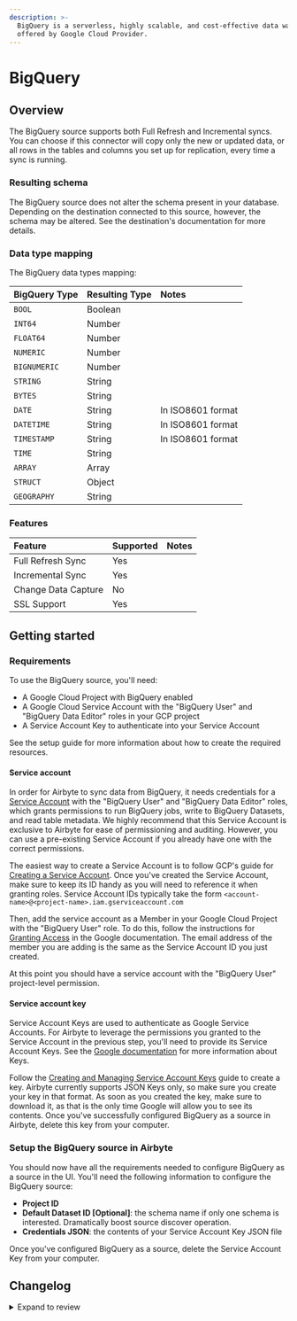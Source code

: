 ```yaml
---
description: >-
  BigQuery is a serverless, highly scalable, and cost-effective data warehouse
  offered by Google Cloud Provider.
---
```


# BigQuery

## Overview

The BigQuery source supports both Full Refresh and Incremental syncs. You can choose if this connector will copy only the new or updated data, or all rows in the tables and columns you set up for replication, every time a sync is running.

### Resulting schema

The BigQuery source does not alter the schema present in your database. Depending on the destination connected to this source, however, the schema may be altered. See the destination's documentation for more details.

### Data type mapping

The BigQuery data types mapping:

| BigQuery Type | Resulting Type | Notes             |
| :------------ | :------------- | :---------------- |
| `BOOL`        | Boolean        |                   |
| `INT64`       | Number         |                   |
| `FLOAT64`     | Number         |                   |
| `NUMERIC`     | Number         |                   |
| `BIGNUMERIC`  | Number         |                   |
| `STRING`      | String         |                   |
| `BYTES`       | String         |                   |
| `DATE`        | String         | In ISO8601 format |
| `DATETIME`    | String         | In ISO8601 format |
| `TIMESTAMP`   | String         | In ISO8601 format |
| `TIME`        | String         |                   |
| `ARRAY`       | Array          |                   |
| `STRUCT`      | Object         |                   |
| `GEOGRAPHY`   | String         |                   |

### Features

| Feature             | Supported | Notes |
| :------------------ | :-------- | :---- |
| Full Refresh Sync   | Yes       |       |
| Incremental Sync    | Yes       |       |
| Change Data Capture | No        |       |
| SSL Support         | Yes       |       |

## Getting started

### Requirements

To use the BigQuery source, you'll need:

- A Google Cloud Project with BigQuery enabled
- A Google Cloud Service Account with the "BigQuery User" and "BigQuery Data Editor" roles in your GCP project
- A Service Account Key to authenticate into your Service Account

See the setup guide for more information about how to create the required resources.

#### Service account

In order for Airbyte to sync data from BigQuery, it needs credentials for a [Service Account](https://cloud.google.com/iam/docs/service-accounts) with the "BigQuery User" and "BigQuery Data Editor" roles, which grants permissions to run BigQuery jobs, write to BigQuery Datasets, and read table metadata. We highly recommend that this Service Account is exclusive to Airbyte for ease of permissioning and auditing. However, you can use a pre-existing Service Account if you already have one with the correct permissions.

The easiest way to create a Service Account is to follow GCP's guide for [Creating a Service Account](https://cloud.google.com/iam/docs/creating-managing-service-accounts). Once you've created the Service Account, make sure to keep its ID handy as you will need to reference it when granting roles. Service Account IDs typically take the form `<account-name>@<project-name>.iam.gserviceaccount.com`

Then, add the service account as a Member in your Google Cloud Project with the "BigQuery User" role. To do this, follow the instructions for [Granting Access](https://cloud.google.com/iam/docs/granting-changing-revoking-access#granting-console) in the Google documentation. The email address of the member you are adding is the same as the Service Account ID you just created.

At this point you should have a service account with the "BigQuery User" project-level permission.

#### Service account key

Service Account Keys are used to authenticate as Google Service Accounts. For Airbyte to leverage the permissions you granted to the Service Account in the previous step, you'll need to provide its Service Account Keys. See the [Google documentation](https://cloud.google.com/iam/docs/service-accounts#service_account_keys) for more information about Keys.

Follow the [Creating and Managing Service Account Keys](https://cloud.google.com/iam/docs/creating-managing-service-account-keys) guide to create a key. Airbyte currently supports JSON Keys only, so make sure you create your key in that format. As soon as you created the key, make sure to download it, as that is the only time Google will allow you to see its contents. Once you've successfully configured BigQuery as a source in Airbyte, delete this key from your computer.

### Setup the BigQuery source in Airbyte

You should now have all the requirements needed to configure BigQuery as a source in the UI. You'll need the following information to configure the BigQuery source:

- **Project ID**
- **Default Dataset ID \[Optional\]**: the schema name if only one schema is interested. Dramatically boost source discover operation.
- **Credentials JSON**: the contents of your Service Account Key JSON file

Once you've configured BigQuery as a source, delete the Service Account Key from your computer.

## Changelog

<details>
  <summary>Expand to review</summary>

| Version | Date       | Pull Request                                             | Subject                                                                                                                                   |
| :------ | :--------- | :------------------------------------------------------- | :---------------------------------------------------------------------------------------------------------------------------------------- |
| 0.4.3 | 2024-12-18 | [49875](https://github.com/airbytehq/airbyte/pull/49875) | Use a base image: airbyte/java-connector-base:1.0.0 |
| 0.4.2 | 2024-02-22 | [35503](https://github.com/airbytehq/airbyte/pull/35503) | Source BigQuery: replicating RECORD REPEATED fields |
| 0.4.1 | 2024-01-24 | [34453](https://github.com/airbytehq/airbyte/pull/34453) | bump CDK version |
| 0.4.0 | 2023-12-18 | [33484](https://github.com/airbytehq/airbyte/pull/33484) | Remove LEGACY state |
| 0.3.0 | 2023-06-26 | [27737](https://github.com/airbytehq/airbyte/pull/27737) | License Update: Elv2 |
| 0.2.3   | 2022-10-13 | [15535](https://github.com/airbytehq/airbyte/pull/16238) | Update incremental query to avoid data missing when new data is inserted at the same time as a sync starts under non-CDC incremental mode |
| 0.2.2   | 2022-09-22 | [16902](https://github.com/airbytehq/airbyte/pull/16902) | Source BigQuery: added user agent header                                                                                                  |
| 0.2.1   | 2022-09-14 | [15668](https://github.com/airbytehq/airbyte/pull/15668) | Wrap logs in AirbyteLogMessage                                                                                                            |
| 0.2.0   | 2022-07-26 | [14362](https://github.com/airbytehq/airbyte/pull/14362) | Integral columns are now discovered as int64 fields.                                                                                      |
| 0.1.9   | 2022-07-14 | [14574](https://github.com/airbytehq/airbyte/pull/14574) | Removed additionalProperties:false from JDBC source connectors                                                                            |
| 0.1.8   | 2022-06-17 | [13864](https://github.com/airbytehq/airbyte/pull/13864) | Updated stacktrace format for any trace message errors                                                                                    |
| 0.1.7   | 2022-04-11 | [11484](https://github.com/airbytehq/airbyte/pull/11484) | BigQuery connector escape column names                                                                                                    |
| 0.1.6   | 2022-02-14 | [10256](https://github.com/airbytehq/airbyte/pull/10256) | Add `-XX:+ExitOnOutOfMemoryError` JVM option                                                                                              |
| 0.1.5   | 2021-12-23 | [8434](https://github.com/airbytehq/airbyte/pull/8434)   | Update fields in source-connectors specifications                                                                                         |
| 0.1.4   | 2021-09-30 | [\#6524](https://github.com/airbytehq/airbyte/pull/6524) | Allow `dataset_id` null in spec                                                                                                           |
| 0.1.3   | 2021-09-16 | [\#6051](https://github.com/airbytehq/airbyte/pull/6051) | Handle NPE `dataset_id` is not provided                                                                                                   |
| 0.1.2   | 2021-09-16 | [\#6135](https://github.com/airbytehq/airbyte/pull/6135) | 🐛 BigQuery source: Fix nested structs                                                                                                    |
| 0.1.1   | 2021-07-28 | [\#4981](https://github.com/airbytehq/airbyte/pull/4981) | 🐛 BigQuery source: Fix nested arrays                                                                                                     |
| 0.1.0   | 2021-07-22 | [\#4457](https://github.com/airbytehq/airbyte/pull/4457) | 🎉 New Source: Big Query.                                                                                                                 |

</details>
